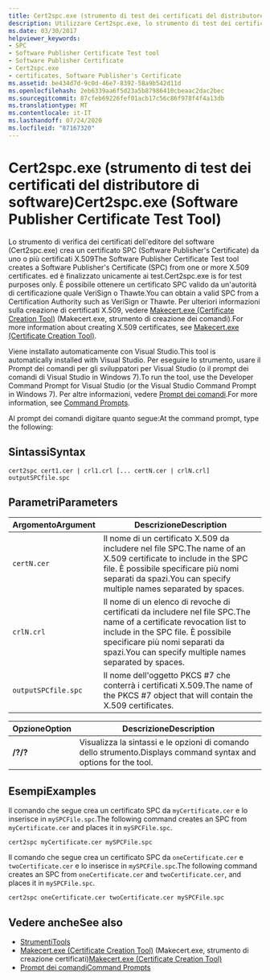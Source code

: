```yaml
---
title: Cert2spc.exe (strumento di test dei certificati del distributore di software)
description: Utilizzare Cert2spc.exe, lo strumento di test dei certificati dell'editore di software. Questo strumento crea un certificato dell'editore del software (SPC) da uno o più certificati X. 509.
ms.date: 03/30/2017
helpviewer_keywords:
- SPC
- Software Publisher Certificate Test tool
- Software Publisher Certificate
- Cert2spc.exe
- certificates, Software Publisher's Certificate
ms.assetid: be434d7d-9c0d-46e7-8392-58a9b542d11d
ms.openlocfilehash: 2eb6339aa6f5d23a5b87986410cbeaac2dac2bec
ms.sourcegitcommit: 87cfeb69226fef01acb17c56c86f978f4f4a13db
ms.translationtype: MT
ms.contentlocale: it-IT
ms.lasthandoff: 07/24/2020
ms.locfileid: "87167320"
---
```

# <a name="cert2spcexe-software-publisher-certificate-test-tool"></a><span data-ttu-id="2e691-104">Cert2spc.exe (strumento di test dei certificati del distributore di software)</span><span class="sxs-lookup"><span data-stu-id="2e691-104">Cert2spc.exe (Software Publisher Certificate Test Tool)</span></span>
<span data-ttu-id="2e691-105">Lo strumento di verifica dei certificati dell'editore del software (Cert2spc.exe) crea un certificato SPC (Software Publisher's Certificate) da uno o più certificati X.509</span><span class="sxs-lookup"><span data-stu-id="2e691-105">The Software Publisher Certificate Test tool creates a Software Publisher's Certificate (SPC) from one or more X.509 certificates.</span></span> <span data-ttu-id="2e691-106">ed è finalizzato unicamente ai test.</span><span class="sxs-lookup"><span data-stu-id="2e691-106">Cert2spc.exe is for test purposes only.</span></span> <span data-ttu-id="2e691-107">È possibile ottenere un certificato SPC valido da un'autorità di certificazione quale VeriSign o Thawte.</span><span class="sxs-lookup"><span data-stu-id="2e691-107">You can obtain a valid SPC from a Certification Authority such as VeriSign or Thawte.</span></span> <span data-ttu-id="2e691-108">Per ulteriori informazioni sulla creazione di certificati X.509, vedere [Makecert.exe (Certificate Creation Tool)](/windows/desktop/SecCrypto/makecert) (Makecert.exe, strumento di creazione dei comandi).</span><span class="sxs-lookup"><span data-stu-id="2e691-108">For more information about creating X.509 certificates, see [Makecert.exe (Certificate Creation Tool)](/windows/desktop/SecCrypto/makecert).</span></span>  
  
 <span data-ttu-id="2e691-109">Viene installato automaticamente con Visual Studio.</span><span class="sxs-lookup"><span data-stu-id="2e691-109">This tool is automatically installed with Visual Studio.</span></span> <span data-ttu-id="2e691-110">Per eseguire lo strumento, usare il Prompt dei comandi per gli sviluppatori per Visual Studio (o il prompt dei comandi di Visual Studio in Windows 7).</span><span class="sxs-lookup"><span data-stu-id="2e691-110">To run the tool, use the Developer Command Prompt for Visual Studio (or the Visual Studio Command Prompt in Windows 7).</span></span> <span data-ttu-id="2e691-111">Per altre informazioni, vedere [Prompt dei comandi](developer-command-prompt-for-vs.md).</span><span class="sxs-lookup"><span data-stu-id="2e691-111">For more information, see [Command Prompts](developer-command-prompt-for-vs.md).</span></span>  
  
 <span data-ttu-id="2e691-112">Al prompt dei comandi digitare quanto segue:</span><span class="sxs-lookup"><span data-stu-id="2e691-112">At the command prompt, type the following:</span></span>  
  
## <a name="syntax"></a><span data-ttu-id="2e691-113">Sintassi</span><span class="sxs-lookup"><span data-stu-id="2e691-113">Syntax</span></span>  
  
```console  
cert2spc cert1.cer | crl1.crl [... certN.cer | crlN.crl] outputSPCfile.spc  
```  
  
## <a name="parameters"></a><span data-ttu-id="2e691-114">Parametri</span><span class="sxs-lookup"><span data-stu-id="2e691-114">Parameters</span></span>  
  
|<span data-ttu-id="2e691-115">Argomento</span><span class="sxs-lookup"><span data-stu-id="2e691-115">Argument</span></span>|<span data-ttu-id="2e691-116">Descrizione</span><span class="sxs-lookup"><span data-stu-id="2e691-116">Description</span></span>|  
|--------------|-----------------|  
|`certN.cer`|<span data-ttu-id="2e691-117">Il nome di un certificato X.509 da includere nel file SPC.</span><span class="sxs-lookup"><span data-stu-id="2e691-117">The name of an X.509 certificate to include in the SPC file.</span></span> <span data-ttu-id="2e691-118">È possibile specificare più nomi separati da spazi.</span><span class="sxs-lookup"><span data-stu-id="2e691-118">You can specify multiple names separated by spaces.</span></span>|  
|`crlN.crl`|<span data-ttu-id="2e691-119">Il nome di un elenco di revoche di certificati da includere nel file SPC.</span><span class="sxs-lookup"><span data-stu-id="2e691-119">The name of a certificate revocation list to include in the SPC file.</span></span> <span data-ttu-id="2e691-120">È possibile specificare più nomi separati da spazi.</span><span class="sxs-lookup"><span data-stu-id="2e691-120">You can specify multiple names separated by spaces.</span></span>|  
|`outputSPCfile.spc`|<span data-ttu-id="2e691-121">Il nome dell'oggetto PKCS #7 che conterrà i certificati X.509.</span><span class="sxs-lookup"><span data-stu-id="2e691-121">The name of the PKCS #7 object that will contain the X.509 certificates.</span></span>|  
  
|<span data-ttu-id="2e691-122">Opzione</span><span class="sxs-lookup"><span data-stu-id="2e691-122">Option</span></span>|<span data-ttu-id="2e691-123">Descrizione</span><span class="sxs-lookup"><span data-stu-id="2e691-123">Description</span></span>|  
|------------|-----------------|  
|<span data-ttu-id="2e691-124">**/?**</span><span class="sxs-lookup"><span data-stu-id="2e691-124">**/?**</span></span>|<span data-ttu-id="2e691-125">Visualizza la sintassi e le opzioni di comando dello strumento.</span><span class="sxs-lookup"><span data-stu-id="2e691-125">Displays command syntax and options for the tool.</span></span>|  
  
## <a name="examples"></a><span data-ttu-id="2e691-126">Esempi</span><span class="sxs-lookup"><span data-stu-id="2e691-126">Examples</span></span>  
 <span data-ttu-id="2e691-127">Il comando che segue crea un certificato SPC da `myCertificate.cer` e lo inserisce in `mySPCFile.spc`.</span><span class="sxs-lookup"><span data-stu-id="2e691-127">The following command creates an SPC from `myCertificate.cer` and places it in `mySPCFile.spc`.</span></span>  
  
```console
cert2spc myCertificate.cer mySPCFile.spc  
```  
  
 <span data-ttu-id="2e691-128">Il comando che segue crea un certificato SPC da `oneCertificate.cer` e `twoCertificate.cer` e lo inserisce in `mySPCFile.spc`.</span><span class="sxs-lookup"><span data-stu-id="2e691-128">The following command creates an SPC from `oneCertificate.cer` and `twoCertificate.cer`, and places it in `mySPCFile.spc`.</span></span>  
  
```console
cert2spc oneCertificate.cer twoCertificate.cer mySPCFile.spc  
```  
  
## <a name="see-also"></a><span data-ttu-id="2e691-129">Vedere anche</span><span class="sxs-lookup"><span data-stu-id="2e691-129">See also</span></span>

- [<span data-ttu-id="2e691-130">Strumenti</span><span class="sxs-lookup"><span data-stu-id="2e691-130">Tools</span></span>](index.md)
- <span data-ttu-id="2e691-131">[Makecert.exe (Certificate Creation Tool)](/windows/desktop/SecCrypto/makecert) (Makecert.exe, strumento di creazione certificati)</span><span class="sxs-lookup"><span data-stu-id="2e691-131">[Makecert.exe (Certificate Creation Tool)](/windows/desktop/SecCrypto/makecert)</span></span>
- [<span data-ttu-id="2e691-132">Prompt dei comandi</span><span class="sxs-lookup"><span data-stu-id="2e691-132">Command Prompts</span></span>](developer-command-prompt-for-vs.md)
